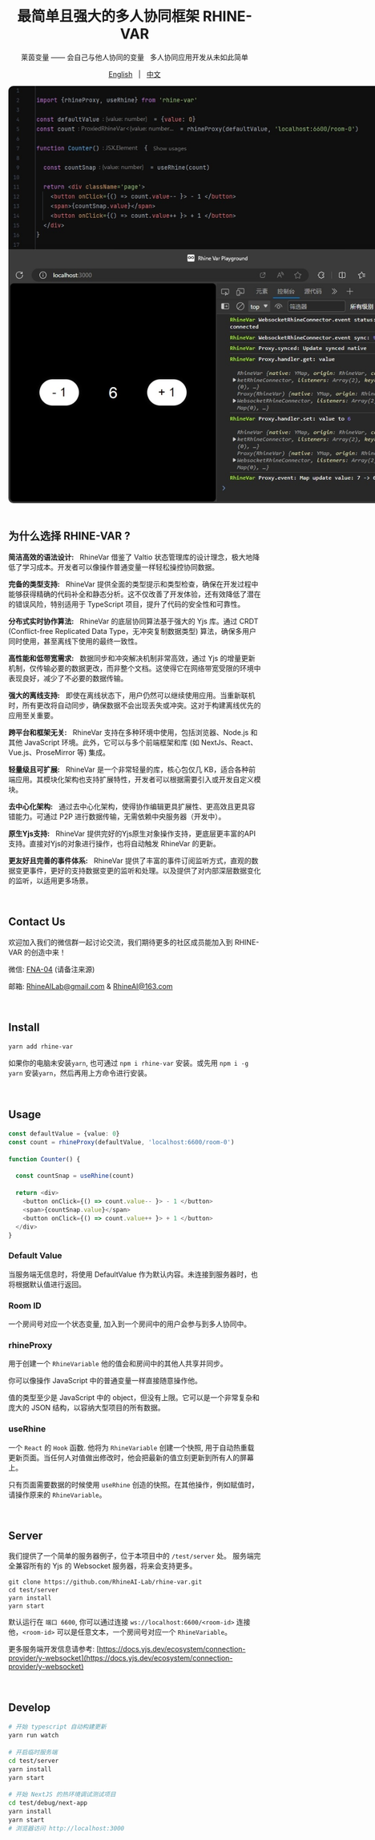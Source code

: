 <div align="center">

# 最简单且强大的多人协同框架 RHINE-VAR

莱茵变量 —— 会自己与他人协同的变量 &nbsp; 多人协同应用开发从未如此简单 

[English](README.md) &nbsp; | &nbsp; [中文](README_zh.md)

<img src='./assets/images/example1.png' style="border-radius: 10px; max-width: 840px"/>

</div>

<br/>

## 为什么选择 RHINE-VAR ?

**简洁高效的语法设计:** &nbsp; RhineVar 借鉴了 Valtio 状态管理库的设计理念，极大地降低了学习成本。开发者可以像操作普通变量一样轻松操控协同数据。

**完备的类型支持:** &nbsp; RhineVar 提供全面的类型提示和类型检查，确保在开发过程中能够获得精确的代码补全和静态分析。这不仅改善了开发体验，还有效降低了潜在的错误风险，特别适用于 TypeScript 项目，提升了代码的安全性和可靠性。

**分布式实时协作算法:** &nbsp; RhineVar 的底层协同算法基于强大的 Yjs 库。通过 CRDT (Conflict-free Replicated Data Type，无冲突复制数据类型) 算法，确保多用户同时使用，甚至离线下使用的最终一致性。

**高性能和低带宽需求:** &nbsp; 数据同步和冲突解决机制非常高效，通过 Yjs 的增量更新机制，仅传输必要的数据更改，而非整个文档。这使得它在网络带宽受限的环境中表现良好，减少了不必要的数据传输。

**强大的离线支持:** &nbsp; 即使在离线状态下，用户仍然可以继续使用应用。当重新联机时，所有更改将自动同步，确保数据不会出现丢失或冲突。这对于构建离线优先的应用至关重要。

**跨平台和框架无关:** &nbsp; RhineVar 支持在多种环境中使用，包括浏览器、Node.js 和其他 JavaScript 环境。此外，它可以与多个前端框架和库 (如 NextJs、React、Vue.js、ProseMirror 等) 集成。

**轻量级且可扩展:** &nbsp; RhineVar 是一个非常轻量的库，核心包仅几 KB，适合各种前端应用。其模块化架构也支持扩展特性，开发者可以根据需要引入或开发自定义模块。

**去中心化架构:** &nbsp; 通过去中心化架构，使得协作编辑更具扩展性、更高效且更具容错能力。可通过 P2P 进行数据传输，无需依赖中央服务器（开发中）。

**原生Yjs支持:** &nbsp; RhineVar 提供完好的Yjs原生对象操作支持，更底层更丰富的API支持。直接对Yjs的对象进行操作，也将自动触发 RhineVar 的更新。

**更友好且完善的事件体系:** &nbsp; RhineVar 提供了丰富的事件订阅监听方式，直观的数据变更事件，更好的支持数据变更的监听和处理。以及提供了对内部深层数据变化的监听，以适用更多场景。

<br/>

## Contact Us

欢迎加入我们的微信群一起讨论交流，我们期待更多的社区成员能加入到 RHINE-VAR 的创造中来！

微信: [FNA-04]() (请备注来源)

邮箱: [RhineAILab@gmail.com](rhineailab@gmail.com) & [RhineAI@163.com](RhineAI@163.com)

<br/>

## Install
```bash
yarn add rhine-var
```
如果你的电脑未安装`yarn`, 也可通过 `npm i rhine-var` 安装。或先用 `npm i -g yarn` 安装`yarn`，然后再用上方命令进行安装。

<br/>

## Usage

```typescript jsx
const defaultValue = {value: 0}
const count = rhineProxy(defaultValue, 'localhost:6600/room-0')

function Counter() {
  
  const countSnap = useRhine(count)
  
  return <div>
    <button onClick={() => count.value-- }> - 1 </button>
    <span>{countSnap.value}</span>
    <button onClick={() => count.value++ }> + 1 </button>
  </div>
}
```
### Default Value

当服务端无信息时，将使用 DefaultValue 作为默认内容。未连接到服务器时，也将根据默认值进行返回。

### Room ID

一个房间号对应一个状态变量, 加入到一个房间中的用户会参与到多人协同中。

### rhineProxy

用于创建一个 `RhineVariable` 他的值会和房间中的其他人共享并同步。

你可以像操作 JavaScript 中的普通变量一样直接随意操作他。

值的类型至少是 JavaScript 中的 object，但没有上限。它可以是一个非常复杂和庞大的 JSON 结构，以容纳大型项目的所有数据。

### useRhine

一个 `React` 的 `Hook` 函数. 他将为 `RhineVariable` 创建一个快照, 用于自动热重载更新页面。当任何人对值做出修改时，他会把最新的值立刻更新到所有人的屏幕上。

只有页面需要数据的时候使用 `useRhine` 创造的快照。在其他操作，例如赋值时，请操作原来的 `RhineVariable`。

<br/>

## Server
我们提供了一个简单的服务器例子，位于本项目中的 `/test/server` 处。 服务端完全兼容所有的 Yjs 的 Websocket 服务器，将来会支持更多。
```
git clone https://github.com/RhineAI-Lab/rhine-var.git
cd test/server
yarn install
yarn start
```
默认运行在 `端口 6600`, 你可以通过连接 `ws://localhost:6600/<room-id>` 连接他，`<room-id>` 可以是任意文本，一个房间号对应一个 `RhineVariable`。

更多服务端开发信息请参考: [https://docs.yjs.dev/ecosystem/connection-provider/y-websocket](https://docs.yjs.dev/ecosystem/connection-provider/y-websocket)

<br/>

## Develop

```bash
# 开始 typescript 自动构建更新
yarn run watch

# 开启临时服务端
cd test/server
yarn install
yarn start

# 开始 NextJS 的热环境调试测试项目
cd test/debug/next-app
yarn install
yarn start
# 浏览器访问 http://localhost:3000
```

<br/>
